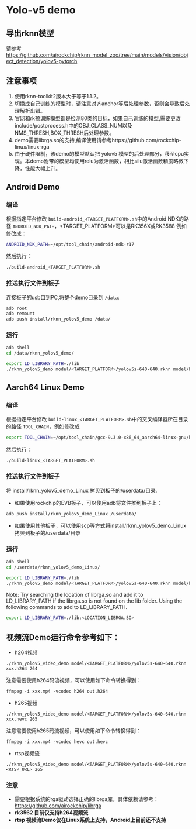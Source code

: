 # Yolo-v5 demo

## 导出rknn模型

请参考 https://github.com/airockchip/rknn_model_zoo/tree/main/models/vision/object_detection/yolov5-pytorch



## 注意事项

1. 使用rknn-toolkit2版本大于等于1.1.2。
2. 切换成自己训练的模型时，请注意对齐anchor等后处理参数，否则会导致后处理解析出错。
3. 官网和rk预训练模型都是检测80类的目标，如果自己训练的模型,需要更改include/postprocess.h中的OBJ_CLASS_NUM以及NMS_THRESH,BOX_THRESH后处理参数。
5. demo需要librga.so的支持,编译使用请参考https://github.com/rockchip-linux/linux-rga
5. 由于硬件限制，该demo的模型默认把 yolov5 模型的后处理部分，移至cpu实现。本demo附带的模型均使用relu为激活函数，相比silu激活函数精度略微下降，性能大幅上升。



## Android Demo

### 编译

根据指定平台修改 `build-android_<TARGET_PLATFORM>.sh`中的Android NDK的路径 `ANDROID_NDK_PATH`，<TARGET_PLATFORM>可以是RK356X或RK3588 例如修改成：

```sh
ANDROID_NDK_PATH=~/opt/tool_chain/android-ndk-r17
```

然后执行：

```sh
./build-android_<TARGET_PLATFORM>.sh
```

### 推送执行文件到板子

连接板子的usb口到PC,将整个demo目录到 `/data`:

```sh
adb root
adb remount
adb push install/rknn_yolov5_demo /data/
```

### 运行

```sh
adb shell
cd /data/rknn_yolov5_demo/

export LD_LIBRARY_PATH=./lib
./rknn_yolov5_demo model/<TARGET_PLATFORM>/yolov5s-640-640.rknn model/bus.jpg
```

## Aarch64 Linux Demo

### 编译

根据指定平台修改 `build-linux_<TARGET_PLATFORM>.sh`中的交叉编译器所在目录的路径 `TOOL_CHAIN`，例如修改成

```sh
export TOOL_CHAIN=~/opt/tool_chain/gcc-9.3.0-x86_64_aarch64-linux-gnu/host
```

然后执行：

```sh
./build-linux_<TARGET_PLATFORM>.sh
```

### 推送执行文件到板子


将 install/rknn_yolov5_demo_Linux 拷贝到板子的/userdata/目录.

- 如果使用rockchip的EVB板子，可以使用adb将文件推到板子上：

```
adb push install/rknn_yolov5_demo_Linux /userdata/
```

- 如果使用其他板子，可以使用scp等方式将install/rknn_yolov5_demo_Linux拷贝到板子的/userdata/目录

### 运行

```sh
adb shell
cd /userdata/rknn_yolov5_demo_Linux/

export LD_LIBRARY_PATH=./lib
./rknn_yolov5_demo model/<TARGET_PLATFORM>/yolov5s-640-640.rknn model/bus.jpg
```

Note: Try searching the location of librga.so and add it to LD_LIBRARY_PATH if the librga.so is not found on the lib folder.
Using the following commands to add to LD_LIBRARY_PATH.

```sh
export LD_LIBRARY_PATH=./lib:<LOCATION_LIBRGA.SO>
```

## 视频流Demo运行命令参考如下：
- h264视频
```
./rknn_yolov5_video_demo model/<TARGET_PLATFORM>/yolov5s-640-640.rknn xxx.h264 264
```
注意需要使用h264码流视频，可以使用如下命令转换得到：
```
ffmpeg -i xxx.mp4 -vcodec h264 out.h264
```

- h265视频
```
./rknn_yolov5_video_demo model/<TARGET_PLATFORM>/yolov5s-640-640.rknn xxx.hevc 265
```
注意需要使用h265码流视频，可以使用如下命令转换得到：
```
ffmpeg -i xxx.mp4 -vcodec hevc out.hevc
```
- rtsp视频流
```
./rknn_yolov5_video_demo model/<TARGET_PLATFORM>/yolov5s-640-640.rknn <RTSP_URL> 265
```

### 注意

- 需要根据系统的rga驱动选择正确的librga库，具体依赖请参考： https://github.com/airockchip/librga
- **rk3562 目前仅支持h264视频流**
- **rtsp 视频流Demo仅在Linux系统上支持，Android上目前还不支持**